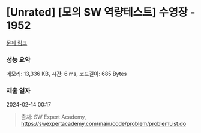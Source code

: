 # [Unrated] [모의 SW 역량테스트] 수영장 - 1952 

[문제 링크](https://swexpertacademy.com/main/code/problem/problemDetail.do?contestProbId=AV5PpFQaAQMDFAUq) 

### 성능 요약

메모리: 13,336 KB, 시간: 6 ms, 코드길이: 685 Bytes

### 제출 일자

2024-02-14 00:17



> 출처: SW Expert Academy, https://swexpertacademy.com/main/code/problem/problemList.do